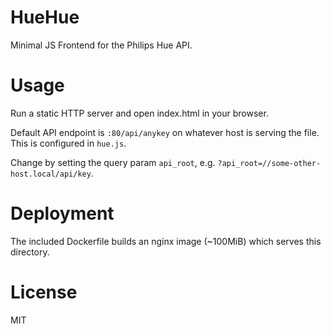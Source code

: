 # HueHue

Minimal JS Frontend for the Philips Hue API.

# Usage

Run a static HTTP server and open index.html in your browser.

Default API endpoint is `:80/api/anykey` on whatever host is serving the file. This is configured in `hue.js`.

Change by setting the query param `api_root`, e.g. `?api_root=//some-other-host.local/api/key`.

# Deployment

The included Dockerfile builds an nginx image (~100MiB) which serves this directory.

# License

MIT
